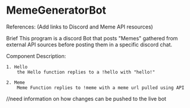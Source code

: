# MemeGeneratorBot

References:
(Add links to Discord and Meme API resources)

Brief
This program is a discord Bot that posts "Memes" gathered from external API sources before posting them in a specific discord chat.

Component Description:

    1. Hello
        the Hello function replies to a !hello with "hello!"
        
    2. Meme
        Meme Function replies to !meme with a meme url pulled using API

//need information on how changes can be pushed to the live bot
